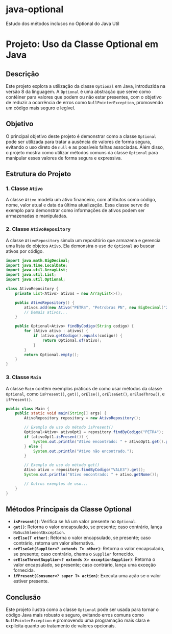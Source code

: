 # java-optional
Estudo dos métodos inclusos no Optional do Java Util

# Projeto: Uso da Classe Optional em Java

## Descrição

Este projeto explora a utilização da classe `Optional` em Java, introduzida na versão 8 da linguagem. A `Optional` é uma abstração que serve como contêiner para valores que podem ou não estar presentes, com o objetivo de reduzir a ocorrência de erros como `NullPointerException`, promovendo um código mais seguro e legível.

## Objetivo

O principal objetivo deste projeto é demonstrar como a classe `Optional` pode ser utilizada para tratar a ausência de valores de forma segura, evitando o uso direto de `null` e as possíveis falhas associadas. Além disso, o projeto mostra como utilizar métodos comuns da classe `Optional` para manipular esses valores de forma segura e expressiva.

## Estrutura do Projeto

### 1. Classe `Ativo`
A classe `Ativo` modela um ativo financeiro, com atributos como código, nome, valor atual e data da última atualização. Essa classe serve de exemplo para demonstrar como informações de ativos podem ser armazenadas e manipuladas.

### 2. Classe `AtivoRepository`
A classe `AtivoRepository` simula um repositório que armazena e gerencia uma lista de objetos `Ativo`. Ela demonstra o uso de `Optional` ao buscar ativos por código.

```java
import java.math.BigDecimal;
import java.time.LocalDate;
import java.util.ArrayList;
import java.util.List;
import java.util.Optional;

class AtivoRepository {
    private List<Ativo> ativos = new ArrayList<>();

    public AtivoRepository() {
        ativos.add(new Ativo("PETR4", "Petrobras PN", new BigDecimal("28.50"), LocalDate.now()));
        // Demais ativos...
    }

    public Optional<Ativo> findByCodigo(String codigo) {
        for (Ativo ativo : ativos) {
            if (ativo.getCodigo().equals(codigo)) {
                return Optional.of(ativo);
            }
        }
        return Optional.empty();
    }
}
```

### 3. Classe `Main`
A classe `Main` contém exemplos práticos de como usar métodos da classe `Optional`, como `isPresent()`, `get()`, `orElse()`, `orElseGet()`, `orElseThrow()`, e `ifPresent()`.

```java
public class Main {
    public static void main(String[] args) {
        AtivoRepository repository = new AtivoRepository();

        // Exemplo de uso do método isPresent()
        Optional<Ativo> ativoOpt1 = repository.findByCodigo("PETR4");
        if (ativoOpt1.isPresent()) {
            System.out.println("Ativo encontrado: " + ativoOpt1.get().getNome());
        } else {
            System.out.println("Ativo não encontrado.");
        }

        // Exemplo de uso do método get()
        Ativo ativo = repository.findByCodigo("VALE3").get();
        System.out.println("Ativo encontrado: " + ativo.getNome());

        // Outros exemplos de uso...
    }
}
```

## Métodos Principais da Classe Optional

- **`isPresent()`**: Verifica se há um valor presente no `Optional`.
- **`get()`**: Retorna o valor encapsulado, se presente; caso contrário, lança `NoSuchElementException`.
- **`orElse(T other)`**: Retorna o valor encapsulado, se presente; caso contrário, retorna um valor alternativo.
- **`orElseGet(Supplier<? extends T> other)`**: Retorna o valor encapsulado, se presente; caso contrário, chama o `Supplier` fornecido.
- **`orElseThrow(Supplier<? extends X> exceptionSupplier)`**: Retorna o valor encapsulado, se presente; caso contrário, lança uma exceção fornecida.
- **`ifPresent(Consumer<? super T> action)`**: Executa uma ação se o valor estiver presente.

## Conclusão

Este projeto ilustra como a classe `Optional` pode ser usada para tornar o código Java mais robusto e seguro, evitando erros comuns como `NullPointerException` e promovendo uma programação mais clara e explícita quanto ao tratamento de valores opcionais.
